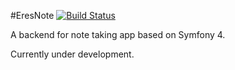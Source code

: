 #EresNote
[![Build Status](https://travis-ci.org/EresDev/EresNoteSymfony.svg?branch=master)](https://travis-ci.org/EresDev/EresNoteSymfony)

A backend for note taking app based on Symfony 4.

Currently under development. 


